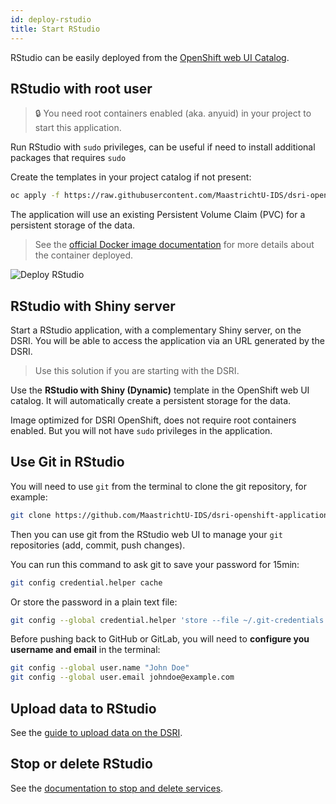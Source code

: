 ```yaml
---
id: deploy-rstudio
title: Start RStudio
---
```


RStudio can be easily deployed from the [OpenShift web UI Catalog](https://app.dsri.unimaas.nl:8443/console/catalog).

## RStudio with root user

> 🔒 You need root containers enabled (aka. anyuid) in your project to start this application.

Run RStudio with `sudo` privileges, can be useful if need to install additional packages that requires `sudo`

Create the templates in your project catalog if not present:

```bash
oc apply -f https://raw.githubusercontent.com/MaastrichtU-IDS/dsri-openshift-applications/main/templates-anyuid/template-rstudio-root-persistent.yml
```

The application will use an existing Persistent Volume Claim (PVC) for a persistent storage of the data.

> See the [official Docker image documentation](https://github.com/rocker-org/rocker/wiki/Using-the-RStudio-image) for more details about the container deployed.

<img src="/dsri-documentation/img/screenshot-deploy-rstudio.png" alt="Deploy RStudio" style="max-width: 100%; max-height: 100%;" />

## RStudio with Shiny server

Start a RStudio application, with a complementary Shiny server, on the DSRI. You will be able to access the application via an URL generated by the DSRI.

> Use this solution if you are starting with the DSRI.

Use the **RStudio with Shiny (Dynamic)** template in the OpenShift web UI catalog. It will automatically create a persistent storage for the data.

Image optimized for DSRI OpenShift, does not require root containers enabled. But you will not have `sudo` privileges in the application.

## Use Git in RStudio

You will need to use `git` from the terminal to clone the git repository, for example:

```bash
git clone https://github.com/MaastrichtU-IDS/dsri-openshift-applications.git
```

Then you can use git from the RStudio web UI to manage your `git` repositories (add, commit, push changes).

You can run this command to ask git to save your password for 15min:

```bash
git config credential.helper cache
```

Or store the password in a plain text file:

```bash
git config --global credential.helper 'store --file ~/.git-credentials'
```

Before pushing back to GitHub or GitLab, you will need to **configure you username and email** in the terminal:

```bash
git config --global user.name "John Doe"
git config --global user.email johndoe@example.com
```

## Upload data to RStudio

See the [guide to upload data on the DSRI](/dsri-documentation/docs/openshift-load-data).

## Stop or delete RStudio

See the [documentation to stop and delete services](/dsri-documentation/docs/openshift-delete-services).

